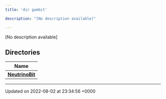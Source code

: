 ```yaml
---
title: 'dir gambit'

description: "[No description available]"

---
```







[No description available]

## Directories

| Name           |
| -------------- |
| **[NeutrinoBit](/documentation/code/darkbit_development/files/dir_0c1ae521bb24d4212a294c9b675d426e/#dir-neutrinobit)**  |






-------------------------------

Updated on 2022-08-02 at 23:34:56 +0000

